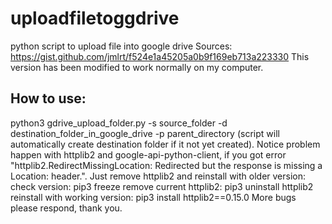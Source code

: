 # uploadfiletoggdrive
  python script to upload file into google drive
  Sources: https://gist.github.com/jmlrt/f524e1a45205a0b9f169eb713a223330
  This version has been modified to work normally on my computer.
## How to use:
  python3 gdrive_upload_folder.py -s source_folder -d destination_folder_in_google_drive -p parent_directory
  (script will automatically create destination folder if it not yet created).
  Notice problem happen with httplib2 and google-api-python-client, if you got error "httplib2.RedirectMissingLocation: Redirected but the response is missing a Location: header.".
  Just remove httplib2 and reinstall with older version:
  check version: pip3 freeze
  remove current httplib2: pip3 uninstall httplib2
  reinstall with working version: pip3 install httplib2==0.15.0
  More bugs please respond, thank you.
